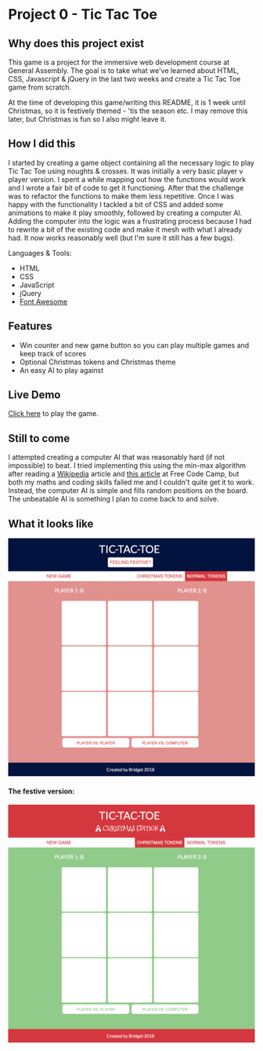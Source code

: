 # Project 0 - Tic Tac Toe

## Why does this project exist
This game is a project for the immersive web development course at General Assembly. The goal is to take what we've learned about HTML, CSS, Javascript & jQuery in the last two weeks and create a Tic Tac Toe game from scratch.

At the time of developing this game/writing this README, it is 1 week until Christmas, so it is festively themed - 'tis the season etc. I may remove this later, but Christmas is fun so I also might leave it.

## How I did this
I started by creating a game object containing all the necessary logic to play Tic Tac Toe using noughts & crosses. It was initially a very basic player v player version. I spent a while mapping out how the functions would work and I wrote a fair bit of code to get it functioning. After that the challenge was to refactor the functions to make them less repetitive. Once I was happy with the functionality I tackled a bit of CSS and added some animations to make it play smoothly, followed by creating a computer AI. Adding the computer into the logic was a frustrating process because I had to rewrite a bit of the existing code and make it mesh with what I already had. It now works reasonably well (but I'm sure it still has a few bugs).

Languages & Tools:
- HTML
- CSS
- JavaScript
- jQuery
- [Font Awesome](https://fontawesome.com/icons)

## Features
- Win counter and new game button so you can play multiple games and keep track of scores
- Optional Christmas tokens and Christmas theme
- An easy AI to play against

## Live Demo
[Click here](https://bridgetmcmahon.github.io/project0/) to play the game.

## Still to come
I attempted creating a computer AI that was reasonably hard (if not impossible) to beat. I tried implementing this using the min-max algorithm after reading a [Wikipedia](https://en.wikipedia.org/wiki/Tic-tac-toe) article and [this article](https://medium.freecodecamp.org/how-to-make-your-tic-tac-toe-game-unbeatable-by-using-the-minimax-algorithm-9d690bad4b37) at Free Code Camp, but both my maths and coding skills failed me and I couldn't quite get it to work. Instead, the computer AI is simple and fills random positions on the board. The unbeatable AI is something I plan to come back to and solve.

## What it looks like
![Vanilla Tic Tac Toe](images/screen1.png)

#### The festive version:
![Christmas Tic Tac Toe](images/screen2.png)

